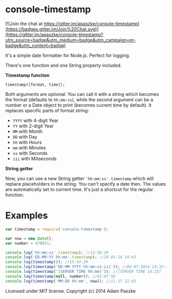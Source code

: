 console-timestamp
=================

[![Join the chat at https://gitter.im/apaszke/console-timestamp](https://badges.gitter.im/Join%20Chat.svg)](https://gitter.im/apaszke/console-timestamp?utm_source=badge&utm_medium=badge&utm_campaign=pr-badge&utm_content=badge)

It's a simple date formatter for Node.js. Perfect for logging.

There's one function and one String property included.

**Timestamp function**

```timestamp([format, time]);```

Both arguments are optional. You can call it with a string which becomes the format (defaults to ```hh:mm:ss```), while the second argument can be a number or a Date object to print (becomes current time by default). It replaces specific parts of format string:

* ```YYYY``` with  4-digit Year
* ```YY``` with 2-digit Year
* ```MM``` with Month
* ```DD``` with Day
* ```hh``` with Hours
* ```mm``` with Minutes
* ```ss``` with Seconds
* ```iii``` with Miliseconds

**String getter**

Now, you can use a new String getter ```'hh:mm:ss'.timestamp``` which will replace placeholders in the string. You can't specify a date then. The values are automatically set to current time. It's just a shortcut for the regular function.

Examples
=================

```javascript
var timestamp = require('console-timestamp');

var now = new Date();
var number = 478921;

console.log('hh:mm:ss'.timestamp); //13:58:29
console.log('DD-MM-YY hh:mm'.timestamp); //28-03-14 14:43
console.log(timestamp()); //15:43:20
console.log(timestamp('DD-MM-YYYY hh:mm:ss:iii')); //04-07-2014 14:32:45:891
console.log(timestamp('[SERVER TIME hh:mm]')); //[SERVER TIME 14:23]
console.log(timestamp(null, number)); //01:07:58
console.log(timestamp('MM-DD hh:mm', now)); //11-27 12:43
```

Licensed under MIT license. Copyright (c) 2014 Adam Paszke